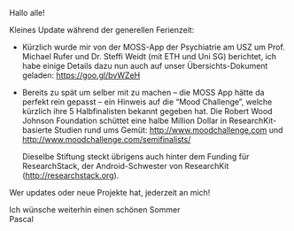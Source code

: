 Hallo alle!

Kleines Update während der generellen Ferienzeit:

- Kürzlich wurde mir von der MOSS-App der Psychiatrie am USZ um Prof. Michael Rufer und Dr. Steffi Weidt (mit ETH und Uni SG) berichtet, ich habe einige Details dazu nun auch auf unser Übersichts-Dokument geladen:
	https://goo.gl/bvWZeH

- Bereits zu spät um selber mit zu machen – die MOSS App hätte da perfekt rein gepasst – ein Hinweis auf die “Mood Challenge”, welche kürzlich ihre 5 Halbfinalisten bekannt gegeben hat.
	Die Robert Wood Johnson Foundation schüttet eine halbe Million Dollar in ResearchKit-basierte Studien rund ums Gemüt: http://www.moodchallenge.com und http://www.moodchallenge.com/semifinalists/
	
	Dieselbe Stiftung steckt übrigens auch hinter dem Funding für ResearchStack, der Android-Schwester von ResearchKit (http://researchstack.org).

Wer updates oder neue Projekte hat, jederzeit an mich!

Ich wünsche weiterhin einen schönen Sommer  
Pascal
